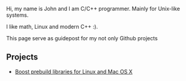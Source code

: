 
Hi, my name is John and I am C/C++ programmer. Mainly for Unix-like systems.

I like math, Linux and modern C++ :).  

This page serve as guidepost for my not only Github projects

## Projects

- [Boost prebuild libraries for Linux and Mac OS X](https://github.com/koudis/boost-prebuild-binaries)

